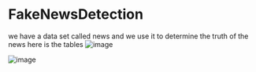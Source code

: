 # FakeNewsDetection

we have a data set called news and we use it to determine the truth of the news
 here is the tables 
![image](https://user-images.githubusercontent.com/70627266/134717738-447c826c-1433-422f-bcc1-36cb9cf52e09.png)



![image](https://user-images.githubusercontent.com/70627266/134717763-2ab0f2e5-39a8-4aa4-b5cf-98319d995f14.png)
